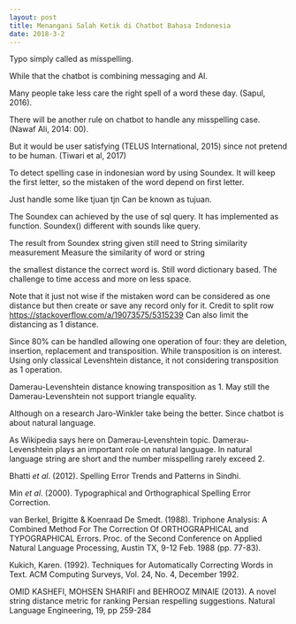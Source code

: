 ```yaml
---
layout: post
title: Menangani Salah Ketik di Chatbot Bahasa Indonesia
date: 2018-3-2
---
```

Typo simply called as misspelling.

While that the chatbot is combining messaging and AI.

Many people take less care the right spell of a word these day. (Sapul, 2016).

There will be another rule on chatbot to handle any misspelling case. (Nawaf Ali, 2014: 00).

But it would be user satisfying (TELUS International, 2015)
since not pretend to be human. (Tiwari et al, 2017)

To detect spelling case in indonesian word by using Soundex.
It will keep the first letter, so the mistaken of the word depend on first letter.

Just handle some like
tjuan
tjn
Can be known as tujuan.

The Soundex can achieved by the use of sql query. It has implemented as function. Soundex() different with sounds like query.

The result from Soundex string given still need to
String similarity measurement
Measure the similarity of word or string

the smallest distance the correct word is. Still word dictionary based. The challenge to time access and  more on less space.

Note that it just not wise if the mistaken word can be considered as one distance but then create or save any record only for it.
Credit to split row https://stackoverflow.com/a/19073575/5315239
Can also limit the distancing as 1 distance.

Since 80% can be handled allowing one operation of four: they are deletion, insertion, replacement and transposition.
While transposition is on interest. Using only classical Levenshtein distance, it not considering transposition as 1 operation.

Damerau-Levenshtein distance knowing transposition as 1. May still the Damerau-Levenshtein not support triangle equality.

Although on a research Jaro-Winkler take being the better. Since chatbot is about natural language.

As Wikipedia says here on Damerau-Levenshtein topic.
Damerau-Levenshtein plays an important role on natural language. In natural language string are short and the number misspelling rarely exceed 2.

Bhatti _et al_. (2012). Spelling Error Trends and Patterns in Sindhi.

Min _et al_. (2000). Typographical and Orthographical Spelling Error Correction.

van Berkel, Brigitte & Koenraad De Smedt. (1988). Triphone Analysis: A Combined Method For The Correction Of ORTHOGRAPHICAL and TYPOGRAPHICAL Errors. Proc. of the Second Conference on Applied Natural Language Processing, Austin TX, 9-12 Feb. 1988 (pp. 77-83).

Kukich, Karen. (1992). Techniques for Automatically Correcting Words in Text. ACM Computing Surveys, Vol. 24, No. 4, December 1992.

OMID KASHEFI, MOHSEN SHARIFI and BEHROOZ MINAIE (2013). A novel string distance metric for ranking Persian respelling suggestions. Natural Language Engineering, 19, pp 259-284